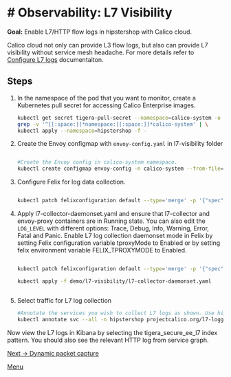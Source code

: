 # # Observability: L7 Visibility 

**Goal:** Enable L7/HTTP flow logs in hipstershop with Calico cloud.

Calico cloud not only can provide L3 flow logs, but also can provide L7 visibility without service mesh headache. 
For more details refer to [Configure L7 logs](https://docs.tigera.io/v3.9/visibility/elastic/l7/configure) documentaiton.

## Steps


1. In the namespace of the pod that you want to monitor, create a Kubernetes pull secret for accessing Calico Enterprise images. 
    ```bash
   kubectl get secret tigera-pull-secret --namespace=calico-system -o yaml | \
   grep -v '^[[:space:]]*namespace:[[:space:]]*calico-system' | \
   kubectl apply --namespace=hipstershop -f -
   ```

2. Create the Envoy configmap with `envoy-config.yaml` in l7-visibility folder

    ```bash
    
    #Create the Envoy config in calico-system namespace.
    kubectl create configmap envoy-config -n calico-system --from-file=demo/l7-visibility/envoy-config.yaml

    ```
    
3. Configure Felix for log data collection.
    
    ```bash
    
    kubectl patch felixconfiguration default --type='merge' -p '{"spec":{"policySyncPathPrefix":"/var/run/nodeagent"}}'
    ```


4. Apply l7-collector-daemonset.yaml and ensure that l7-collector and envoy-proxy containers are in Running state. You can also edit the `LOG_LEVEL` with different options: Trace, Debug, Info, Warning, Error, Fatal and Panic. Enable L7 log collection daemonset mode in Felix by setting Felix configuration variable tproxyMode to Enabled or by setting felix environment variable FELIX_TPROXYMODE to Enabled.

   ```bash

   kubectl patch felixconfiguration default --type='merge' -p '{"spec":{"tproxyMode":"Enabled"}}'

   kubectl apply -f demo/l7-visibility/l7-collector-daemonset.yaml

   

   ```

5. Select traffic for L7 log collection

   ```bash
   #Annotate the services you wish to collect L7 logs as shown. Use hipstershop as example
   kubectl annotate svc --all -n hipstershop projectcalico.org/l7-logging=true
   ```
   
  Now view the L7 logs in Kibana by selecting the tigera_secure_ee_l7 index pattern. You should also see the relevant HTTP log from service graph.    

[Next -> Dynamic packet capture](../modules/dynamic-packet-capture.md) 

[Menu](../README.md)

